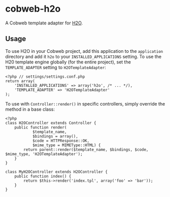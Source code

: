 # cobweb-h2o

A Cobweb template adapter for [H2O](http://github.com/speedmax/h2o-php).

## Usage

To use H2O in your Cobweb project, add this application to the `application` directory and add it `h2o` to your `INSTALLED_APPLICATIONS` setting. To use the H20 template engine globally (for the entire project), set the `TEMPLATE_ADAPTER` setting to `H2OTemplateAdapter`:

	<?php // settings/settings.conf.php
	return array(
		'INSTALLED_APPLICATIONS' => array('h2o', /* ... */),
		'TEMPLATE_ADAPTER' => 'H2OTemplateAdapter'
	);

To use with `Controller::render()` in specific controllers, simply override the  method in a base class:

	<?php
	class H2OController extends Controller {
		public function render(
				$template_name,
				$bindings = array(),
				$code = HTTPResponse::OK,
				$mime_type = MIMEType::HTML) {
			return parent::render($template_name, $bindings, $code, $mime_type, 'H2OTemplateAdapter');
		}
	}
	
	class MyH2OController extends H2OController {
		public function index() {
			return $this->render('index.tpl', array('foo' => 'bar'));
		}
	}